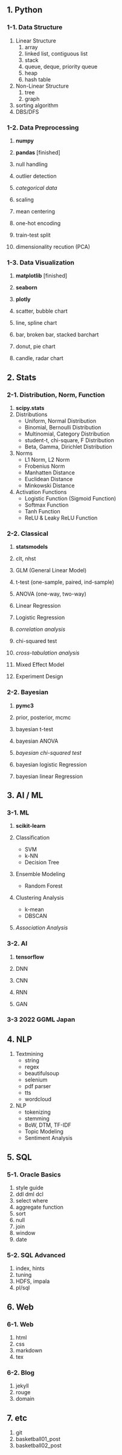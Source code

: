 ## 1. Python
### 1-1. Data Structure
1. Linear Structure
    1. array
    1. linked list, contiguous list
    1. stack
    1. queue, deque, priority queue
    1. heap
    1. hash table
1. Non-Linear Structure
    1. tree
    1. graph
1. sorting algorithm
1. DBS/DFS

### 1-2. Data Preprocessing
1. **numpy**
1. **pandas** [finished]

1. null handling
1. outlier detection
1. *categorical data*
1. scaling 
1. mean centering
1. one-hot encoding
1. train-test split
1. dimensionality recution (PCA)

### 1-3. Data Visualization
1. **matplotlib** [finished]
1. **seaborn** 
1. **plotly**

1. scatter, bubble chart
1. line, spline chart
1. bar, broken bar, stacked barchart
1. donut, pie chart
1. candle, radar chart


## 2. Stats
### 2-1. Distribution, Norm, Function
1. **scipy.stats**
1. Distributions
    * Uniform, Normal Distribution
    * Binomial, Bernoulli Distribution
    * Multinomial, Category Distribution
    * student-t, chi-square, F Distribution
    * Beta, Gamma, Dirichlet Distribution
1. Norms
    * L1 Norm, L2 Norm
    * Frobenius Norm
    * Manhatten Distance
    * Euclidean Distance
    * Minkowski Distance
1. Activation Functions
    * Logistic Function (Sigmoid Function)
    * Softmax Function
    * Tanh Function
    * ReLU & Leaky ReLU Function

### 2-2. Classical
1. **statsmodels**

1. clt, nhst
1. GLM (General Linear Model)
1. t-test (one-sample, paired, ind-sample)
1. ANOVA (one-way, two-way)
1. Linear Regression
1. Logistic Regression
1. *correlation analysis*
1. chi-squared test
1. *cross-tabulation analysis*
1. Mixed Effect Model
1. Experiment Design

### 2-2. Bayesian
1. **pymc3**

1. prior, posterior, mcmc
1. bayesian t-test
1. bayesian ANOVA
1. *bayesian chi-squared test*
1. bayesian logistic Regression
1. bayesian linear Regression


## 3. AI / ML
### 3-1. ML
1. **scikit-learn**

1. Classification
    * SVM
    * k-NN
    * Decision Tree
1. Ensemble Modeling
    * Random Forest
1. Clustering Analysis
    * k-mean
    * DBSCAN
1. *Association Analysis*

### 3-2. AI
1. **tensorflow**

1. DNN
1. CNN
1. RNN
1. GAN

### 3-3 2022 GGML Japan


## 4. NLP
<!-- Change to 'Advanced' later, with Computer Vision and Time Series Analysis -->

1. Textmining
    * string
    * regex
    * beautifulsoup
    * selenium
    * pdf parser
    * tts
    * wordcloud
2. NLP
    * tokenizing
    * stemming
    * BoW, DTM, TF-IDF
    * Topic Modeling
    * Sentiment Analysis


## 5. SQL
### 5-1. Oracle Basics
1. style guide
1. ddl dml dcl
1. select where
1. aggregate function
1. sort
1. null 
1. join
1. window
1. date

### 5-2. SQL Advanced
1. index, hints
1. tuning
1. HDFS, impala
1. pl/sql

## 6. Web
### 6-1. Web
1. html
1. css
1. markdown
1. tex

### 6-2. Blog
1. jekyll
1. rouge
1. domain

## 7. etc
1. git
1. basketball01_post
1. basketball02_post
